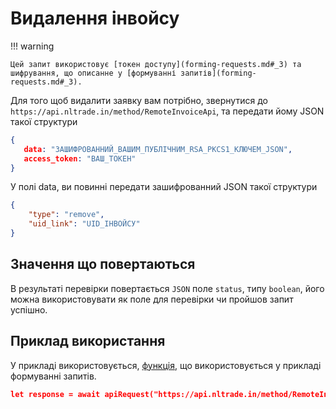 # Видалення інвойсу

!!! warning

    Цей запит використовує [токен доступу](forming-requests.md#_3) та шифрування, що описанне у [формуванні запитів](forming-requests.md#_3).
Для того щоб видалити заявку вам потрібно, звернутися до `https://api.nltrade.in/method/RemoteInvoiceApi`, та передати йому JSON такої структури
``` json
{
   data: "ЗАШИФРОВАННИЙ_ВАШИМ_ПУБЛІЧНИМ_RSA_PKCS1_КЛЮЧЕМ_JSON",
   access_token: "ВАШ_ТОКЕН"
}
```
У полі data, ви повинні передати зашифрованний JSON такої структури
``` json
{
    "type": "remove",
    "uid_link": "UID_ІНВОЙСУ"
}
```

## Значення що повертаються
В результаті перевірки повертається `JSON` поле `status`, типу `boolean`, його можна використовувати як поле для перевірки чи пройшов запит успішно.

## Приклад використання
У прикладі використовується, [функція](forming-requests.md#_5), що використовується у прикладі формуванні запитів.
``` json
let response = await apiRequest("https://api.nltrade.in/method/RemoteInvoiceApi", {"type": "remove", "uid_link": uid}, token)
```
